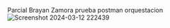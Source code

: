 Parcial Brayan Zamora prueba postman orquestacion ![Screenshot 2024-03-12 222439](https://github.com/Toca-melo/ServicioParcialParte2/assets/114452776/99f3f14c-839b-4c65-a1b9-4a47b33e0541)
